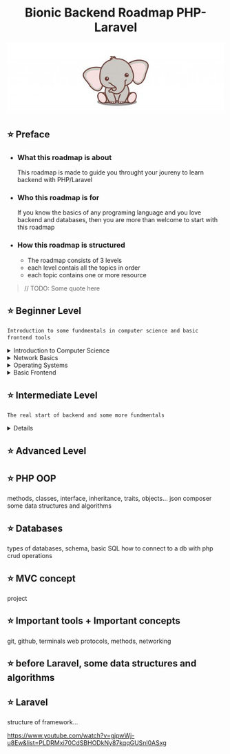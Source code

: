 <h1 align="center">
  Bionic Backend Roadmap PHP-Laravel
</h1>
<p align="center">
  <img src="https://github.com/Mohamed5550/Bionic-Backend-Roadmap-PHP-Laravel/blob/main/3965c91750f5af04abe7e8654f85739aaa.png" />
</p>

## ⭐ Preface

- ### What this roadmap is about

    This roadmap is made to guide you throught your joureny to learn backend with PHP/Laravel

- ### Who this roadmap is for

    If you know the basics of any programing language and you love backend and databases, then you are more than welcome to start with this roadmap

- ### How this roadmap is structured

  - The roadmap consists of 3 levels
  - each level contais all the topics in order
  - each topic contains one or more resource

> // TODO: Some quote here

## ⭐ Beginner Level

    Introduction to some fundmentals in computer science and basic frontend tools

<details>
    <summary>Introduction to Computer Science</summary>
    <ul>
        <li><a href="https://www.edx.org/learn/computer-science/harvard-university-cs50-s-introduction-to-computer-science">CS50's Introduction to Computer Science</a></li>
    </ul>
</details>

<details>
    <summary>Network Basics</summary>
    <ul>
        <li><a href="https://www.youtube.com/watch?v=zN8YNNHcaZc">How does the internet work?</a></li>
        <li><a href="https://www.youtube.com/watch?v=Iws5GpUVnq4&list=PLv7cogHXoVhXvHPzIl1dWtBiYUAL8baHj&index=15&pp=iAQB">HTTP, TCP/UDP, DNS</a></li>
        <li><a href="https://www.youtube.com/watch?v=L5BlpPU_muY">The Client Server Model</a></li>
    </ul>
</details>

<details>
    <summary>Operating Systems</summary>
    <ul>
        <li><a href="https://www.youtube.com/watch?v=NzyuxPtrRRM&list=PLxIvc-MGOs6ib0oK1z9C46DeKd9rRcSMY">Operating Systems in Arabic</a></li>
    </ul>
</details>

<details>
    <summary>Basic Frontend</summary>
    <ul>
        <li><a href="https://www.youtube.com/watch?v=Dv39fDYei9A&list=PLknwEmKsW8OtLRQPTLms79499meY2D6ij">HTML in Arabic</a></li>
        <li><a href="https://www.youtube.com/watch?v=_QO55W7KPmI&list=PLknwEmKsW8Os7rKViMCL8x6irVJT7McSS">CSS in Arabic</a></li>
        <li><a href="https://www.youtube.com/watch?v=Di_RlcpkpN4&list=PLDoPjvoNmBAzlpyFHOaB3b-eubmF0TAV2">SASS in Arabic</a></li>
        <li><a href="https://www.youtube.com/watch?v=GM6dQBmc-Xg&list=PLDoPjvoNmBAx3kiplQR_oeDqLDBUDYwVv">Javascript in Arabic</a></li>
        <li><a href="https://www.youtube.com/watch?v=BLFndK5n29I&list=PLDoPjvoNmBAxyli7mXgNBhkRB-zgSHvL8">Gulpjs</a></li>
    </ul>
</details>

## ⭐ Intermediate Level

    The real start of backend and some more fundmentals

<details>

</details>

## ⭐ Advanced Level

## ⭐ PHP OOP

methods, classes, interface, inheritance, traits, objects...
json
composer
some data structures and algorithms

## ⭐ Databases

types of databases, schema, basic SQL
how to connect to a db with php
crud operations

## ⭐ MVC concept

project

## ⭐ Important tools + Important concepts

git, github, terminals
web protocols, methods, networking

## ⭐ before Laravel, some data structures and algorithms

## ⭐ Laravel

structure of framework...




https://www.youtube.com/watch?v=gjpwWj-u8Ew&list=PLDRMxi70CdSBHODkNy87kqqGUSnl0ASxg
